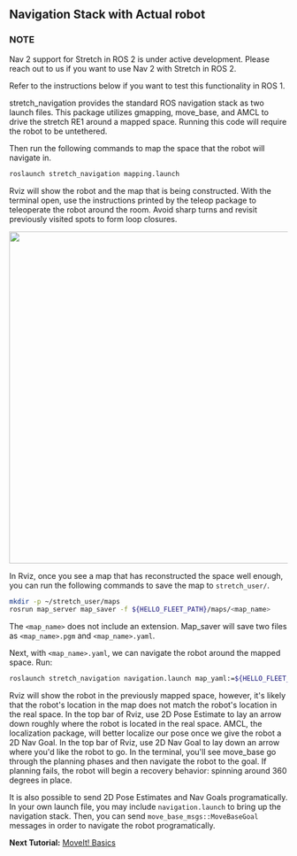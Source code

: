 ## Navigation Stack with Actual robot

### NOTE
Nav 2 support for Stretch in ROS 2 is under active development. Please reach out to us if you want to use Nav 2 with Stretch in ROS 2.

Refer to the instructions below if you want to test this functionality in ROS 1.

stretch_navigation provides the standard ROS navigation stack as two launch files. This package utilizes gmapping, move_base, and AMCL to drive the stretch RE1 around a mapped space. Running this code will require the robot to be untethered.


Then run the following commands to map the space that the robot will navigate in.
```bash
roslaunch stretch_navigation mapping.launch
```
Rviz will show the robot and the map that is being constructed. With the terminal open, use the instructions printed by the teleop package to teleoperate the robot around the room. Avoid sharp turns and revisit previously visited spots to form loop closures.

<p align="center">
  <img height=600 src="images/mapping.gif"/>
</p>

In Rviz, once you see a map that has reconstructed the space well enough, you can run the following commands to save the map to `stretch_user/`.

```bash
mkdir -p ~/stretch_user/maps
rosrun map_server map_saver -f ${HELLO_FLEET_PATH}/maps/<map_name>
```

The `<map_name>` does not include an extension. Map_saver will save two files as `<map_name>.pgm` and `<map_name>.yaml`.

Next, with `<map_name>.yaml`, we can navigate the robot around the mapped space. Run:

```bash
roslaunch stretch_navigation navigation.launch map_yaml:=${HELLO_FLEET_PATH}/maps/<map_name>.yaml
```

Rviz will show the robot in the previously mapped space, however, it's likely that the robot's location in the map does not match the robot's location in the real space. In the top bar of Rviz, use 2D Pose Estimate to lay an arrow down roughly where the robot is located in the real space. AMCL, the localization package, will better localize our pose once we give the robot a 2D Nav Goal. In the top bar of Rviz, use 2D Nav Goal to lay down an arrow where you'd like the robot to go. In the terminal, you'll see move_base go through the planning phases and then navigate the robot to the goal. If planning fails, the robot will begin a recovery behavior: spinning around 360 degrees in place.

It is also possible to send 2D Pose Estimates and Nav Goals programatically. In your own launch file, you may include `navigation.launch` to bring up the navigation stack. Then, you can send `move_base_msgs::MoveBaseGoal` messages in order to navigate the robot programatically.


<!-- ## Navigation Stack in Gazebo
To test Stretch Navigation in simulation there is a `mapping_gazebo.launch` and `navigation_gazebo.launch` files on the [feature/navigation_updates](https://github.com/hello-robot/stretch_ros/tree/feature/navigation_updates/stretch_navigation/launch) branch. Note that this branch works on ROS Melodic. Navigate to the branch by running the following
```
roscd stretch_navigation
git checkout feature/navigation_updates
```
Then bringup [Stretch in the willowgarage world](gazebo_basics.md) and in a new terminal run the following command to build a map of the Willow Garage world
```
roslaunch stretch_navigation mapping_gazebo.launch gazebo_visualize_lidar:=true gazebo_world:=worlds/willowgarage.world
```
```
roslaunch stretch_navigation teleop_keyboard.launch
```
 -->

**Next Tutorial:** [MoveIt! Basics](moveit_basics.md)
